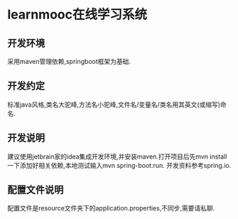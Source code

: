 # learnmooc在线学习系统

## 开发环境
采用maven管理依赖,springboot框架为基础.

## 开发约定
标准java风格,类名大驼峰,方法名小驼峰,文件名/变量名/类名用其英文(或缩写)命名.

## 开发说明
建议使用jetbrain家的idea集成开发环境,并安装maven.打开项目后先mvn install一下添加好相关依赖,本地测试输入mvn spring-boot:run.
开发资料参考spring.io.

## 配置文件说明
配置文件是resource文件夹下的application.properties,不同步,需要请私聊.